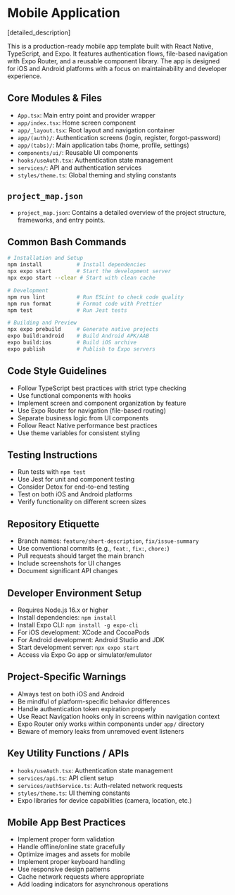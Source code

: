 # Mobile Application

[detailed_description]

This is a production-ready mobile app template built with React Native, TypeScript, and Expo. It features authentication flows, file-based navigation with Expo Router, and a reusable component library. The app is designed for iOS and Android platforms with a focus on maintainability and developer experience.

## Core Modules & Files

- `App.tsx`: Main entry point and provider wrapper
- `app/index.tsx`: Home screen component
- `app/_layout.tsx`: Root layout and navigation container
- `app/(auth)/`: Authentication screens (login, register, forgot-password)
- `app/(tabs)/`: Main application tabs (home, profile, settings)
- `components/ui/`: Reusable UI components
- `hooks/useAuth.tsx`: Authentication state management
- `services/`: API and authentication services
- `styles/theme.ts`: Global theming and styling constants

## `project_map.json`

- `project_map.json`: Contains a detailed overview of the project structure, frameworks, and entry points.

## Common Bash Commands

```bash
# Installation and Setup
npm install           # Install dependencies
npx expo start        # Start the development server
npx expo start --clear # Start with clean cache

# Development
npm run lint          # Run ESLint to check code quality
npm run format        # Format code with Prettier
npm test              # Run Jest tests

# Building and Preview
npx expo prebuild     # Generate native projects
expo build:android    # Build Android APK/AAB
expo build:ios        # Build iOS archive
expo publish          # Publish to Expo servers
```

## Code Style Guidelines

- Follow TypeScript best practices with strict type checking
- Use functional components with hooks
- Implement screen and component organization by feature
- Use Expo Router for navigation (file-based routing)
- Separate business logic from UI components
- Follow React Native performance best practices
- Use theme variables for consistent styling

## Testing Instructions

- Run tests with `npm test`
- Use Jest for unit and component testing
- Consider Detox for end-to-end testing
- Test on both iOS and Android platforms
- Verify functionality on different screen sizes

## Repository Etiquette

- Branch names: `feature/short-description`, `fix/issue-summary`
- Use conventional commits (e.g., `feat:`, `fix:`, `chore:`)
- Pull requests should target the main branch
- Include screenshots for UI changes
- Document significant API changes

## Developer Environment Setup

- Requires Node.js 16.x or higher
- Install dependencies: `npm install`
- Install Expo CLI: `npm install -g expo-cli`
- For iOS development: XCode and CocoaPods
- For Android development: Android Studio and JDK
- Start development server: `npx expo start`
- Access via Expo Go app or simulator/emulator

## Project-Specific Warnings

- Always test on both iOS and Android
- Be mindful of platform-specific behavior differences
- Handle authentication token expiration properly
- Use React Navigation hooks only in screens within navigation context
- Expo Router only works within components under `app/` directory
- Beware of memory leaks from unremoved event listeners

## Key Utility Functions / APIs

- `hooks/useAuth.tsx`: Authentication state management
- `services/api.ts`: API client setup
- `services/authService.ts`: Auth-related network requests
- `styles/theme.ts`: UI theming constants
- Expo libraries for device capabilities (camera, location, etc.)

## Mobile App Best Practices

- Implement proper form validation
- Handle offline/online state gracefully
- Optimize images and assets for mobile
- Implement proper keyboard handling
- Use responsive design patterns
- Cache network requests where appropriate
- Add loading indicators for asynchronous operations